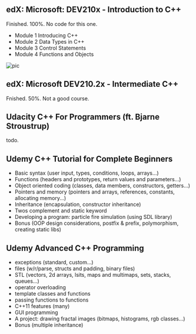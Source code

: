 ## edX: Microsoft: DEV210x - Introduction to C++
Finished. 100%. No code for this one.

- Module 1 Introducing C++
- Module 2 Data Types in C++
- Module 3 Control Statements
- Module 4 Functions and Objects

![pic](https://i.imgur.com/LHUlM6L.png)

## edX: Microsoft DEV210.2x - Intermediate C++
Fnished. 50%. Not a good course.

## Udacity C++ For Programmers (ft. Bjarne Stroustrup)
todo.

## Udemy C++ Tutorial for Complete Beginners

- Basic syntax (user input, types, conditions, loops, arrays...)
- Functions (headers and prototypes, return values and parameters...)
- Object oriented coding (classes, data members, constructors, getters...)
- Pointers and memory (pointers and arrays, references, constants, allocating memory...)
- Inheritance (encapsulation, constructor inheritance)
- Twos complement and static keyword
- Developing a program: particle fire simulation (using SDL library)
- Bonus (OOP design considerations, postfix & prefix, polymorphism, creating static libs)

## Udemy Advanced C++ Programming

- exceptions (standard, custom...)
- files (w/r/parse, structs and padding, binary files)
- STL (vectors, 2d arrays, lsits, maps and multimaps, sets, stacks, queues...)
- operator overloading
- template classes and functions
- passing functions to functions
- C++11 features (many)
- GUI programming
- A project: drawing fractal images (bitmaps, histograms, rgb classes...)
- Bonus (multiple inheritance)